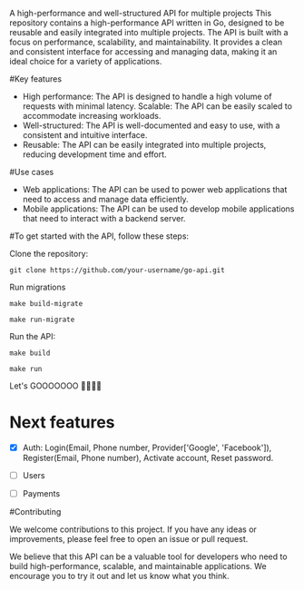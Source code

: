 A high-performance and well-structured API for multiple projects
This repository contains a high-performance API written in Go, designed to be reusable and easily integrated into multiple projects. The API is built with a focus on performance, scalability, and maintainability. It provides a clean and consistent interface for accessing and managing data, making it an ideal choice for a variety of applications.

#Key features
- High performance: The API is designed to handle a high volume of requests with minimal latency.
Scalable: The API can be easily scaled to accommodate increasing workloads.
- Well-structured: The API is well-documented and easy to use, with a consistent and intuitive interface.
- Reusable: The API can be easily integrated into multiple projects, reducing development time and effort.

#Use cases
- Web applications: The API can be used to power web applications that need to access and manage data efficiently.
- Mobile applications: The API can be used to develop mobile applications that need to interact with a backend server.

#To get started with the API, follow these steps:

Clone the repository:

`git clone https://github.com/your-username/go-api.git`


Run migrations

`make build-migrate`

`make run-migrate`


Run the API:

`make build`

`make run`

Let's GOOOOOOO 🚀🚀🚀🚀


# Next features

- [x] Auth: Login(Email, Phone number, Provider['Google', 'Facebook']), Register(Email, Phone number), Activate account, Reset password.

- [ ] Users

- [ ] Payments

#Contributing

We welcome contributions to this project. If you have any ideas or improvements, please feel free to open an issue or pull request.

We believe that this API can be a valuable tool for developers who need to build high-performance, scalable, and maintainable applications. We encourage you to try it out and let us know what you think.

